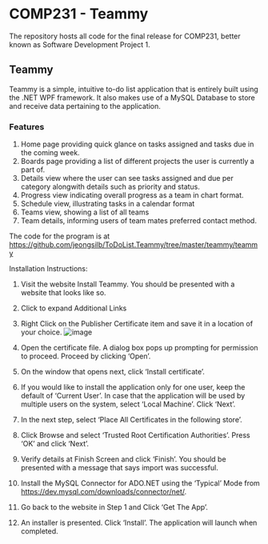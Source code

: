 # COMP231 - Teammy
The repository hosts all code for the final release for COMP231, better known as Software Development Project 1.
## Teammy
Teammy is a simple, intuitive to-do list application that is entirely built using the .NET WPF framework. It also makes 
use of a MySQL Database to store and receive data pertaining to the application.

### Features
1. Home page providing quick glance on tasks assigned and tasks due in the coming week.
2. Boards page providing a list of different projects the user is currently a part of.
3. Details view where the user can see tasks assigned and due per category alongwith details such as priority and status.
4. Progress view indicating overall progress as a team in chart format.
5. Schedule view, illustrating tasks in a calendar format
6. Teams view, showing a list of all teams
7. Team details, informing users of team mates preferred contact method.

The code for the program is at https://github.com/jeongsilb/ToDoList.Teammy/tree/master/teammy/teammy

Installation Instructions:
1.	Visit the website Install Teammy. You should be presented with a website that looks like so.

2.	Click to expand Additional Links

3.	Right Click on the Publisher Certificate item and save it in a location of your choice.
	![image](https://user-images.githubusercontent.com/55296311/124930712-9373db80-dfcf-11eb-9cbb-8e735492354f.png)


4.	Open the certificate file. A dialog box pops up prompting for permission to proceed. Proceed by clicking ‘Open’.

5.	On the window that opens next, click ‘Install certificate’.
 
6.	If you would like to install the application only for one user, keep the default of ‘Current User’. In case that the application will be used by multiple users on the system, select ‘Local Machine’. Click ‘Next’. 
 
7.	In the next step, select ‘Place All Certificates in the following store’. 
 
8.	Click Browse and select ‘Trusted Root Certification Authorities’. Press ‘OK’ and click ‘Next’. 

9.	Verify details at Finish Screen and click ‘Finish’. You should be presented with a message that says import was successful.
 
10.	 Install the MySQL Connector for ADO.NET using the ‘Typical’ Mode from https://dev.mysql.com/downloads/connector/net/. 

11.	Go back to the website in Step 1 and Click ‘Get The App’.

12.	 An installer is presented. Click ‘Install’. The application will launch when completed.
  
 
